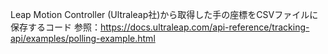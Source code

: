 Leap Motion Controller (Ultraleap社)から取得した手の座標をCSVファイルに保存するコード
参照：https://docs.ultraleap.com/api-reference/tracking-api/examples/polling-example.html
